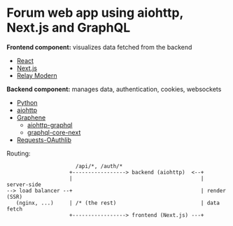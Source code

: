 Forum web app using aiohttp, Next.js and GraphQL
================================================

**Frontend component:** visualizes data fetched from the backend

- [React](https://reactjs.org/)
- [Next.js](https://nextjs.org/)
- [Relay Modern](http://facebook.github.io/relay/docs/en/introduction-to-relay.html)

**Backend component:** manages data, authentication, cookies, websockets

- [Python](https://www.python.org/)
- [aiohttp](https://aiohttp.readthedocs.io/en/stable/)
- [Graphene](https://graphene-python.org/)
  - [aiohttp-graphql](https://github.com/graphql-python/aiohttp-graphql)
  - [graphql-core-next](https://github.com/graphql-python/graphql-core-next)
- [Requests-OAuthlib](https://requests-oauthlib.readthedocs.io/en/latest/)

Routing:

                          /api/*, /auth/*
                        +-----------------> backend (aiohttp)  <--+
                        |                                         | server-side
    --> load balancer --+                                         | render (SSR)
       (nginx, ...)     | /* (the rest)                           | data fetch
                        +-----------------> frontend (Next.js) ---+
